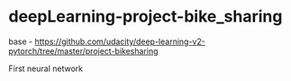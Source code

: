 # deepLearning-project-bike_sharing
base - https://github.com/udacity/deep-learning-v2-pytorch/tree/master/project-bikesharing

First neural network 
